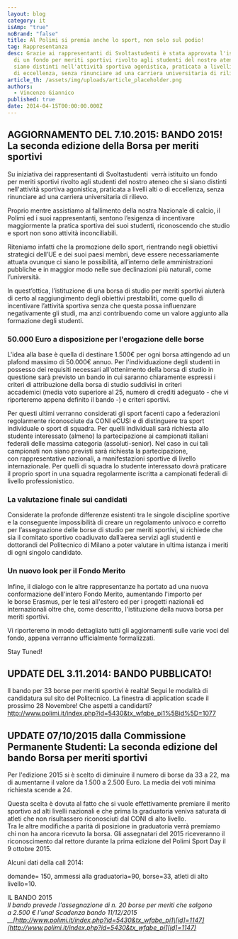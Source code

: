 ```yaml
---
layout: blog
category: it
isAmp: "true"
noBrand: "false"
title: Al Polimi si premia anche lo sport, non solo sul podio!
tag: Rappresentanza
desc: Grazie ai rappresentanti di Svoltastudenti è stata approvata l'istituzione
  di un fondo per meriti sportivi rivolto agli studenti del nostro ateneo che si
  siano distinti nell'attività sportiva agonistica, praticata a livelli alti o
  di eccellenza, senza rinunciare ad una carriera universitaria di rilievo.
article_th: /assets/img/uploads/article_placeholder.png
authors:
  - Vincenzo Giannico
published: true
date: 2014-04-15T00:00:00.000Z
---
```

## AGGIORNAMENTO DEL 7.10.2015: **BANDO 2015! La seconda edizione della Borsa per meriti sportivi**

Su iniziativa dei rappresentanti di Svoltastudenti  verrà istituito un fondo per meriti sportivi rivolto agli studenti del nostro ateneo che si siano distinti nell'attività sportiva agonistica, praticata a livelli alti o di eccellenza, senza rinunciare ad una carriera universitaria di rilievo.

Proprio mentre assistiamo al fallimento della nostra Nazionale di calcio, il Polimi ed i suoi rappresentanti, sentono l’esigenza di incentivare maggiormente la pratica sportiva dei suoi studenti, riconoscendo che studio e sport non sono attività inconciliabili.

Riteniamo infatti che la promozione dello sport, rientrando negli obiettivi strategici dell’UE e dei suoi paesi membri, deve essere necessariamente attuata ovunque ci siano le possibilità, all’interno delle amministrazioni pubbliche e in maggior modo nelle sue declinazioni più naturali, come l’università.

In quest’ottica, l’istituzione di una borsa di studio per meriti sportivi aiuterà di certo al raggiungimento degli obiettivi prestabiliti, come quello di incentivare l’attività sportiva senza che questa possa influenzare negativamente gli studi, ma anzi contribuendo come un valore aggiunto alla formazione degli studenti.

### 50.000 Euro a disposizione per l'erogazione delle borse

L'idea alla base è quella di destinare 1.500€ per ogni borsa attingendo ad un plafond massimo di 50.000€ annuo. Per l'individuazione degli studenti in possesso dei requisiti necessari all'ottenimento della borsa di studio in questione sarà previsto un bando in cui saranno chiaramente espressi i criteri di attribuzione della borsa di studio suddivisi in criteri accademici (media voto superiore al 25, numero di crediti adeguato - che vi riporteremo appena definito il bando -) e criteri sportivi.

Per questi ultimi verranno considerati gli sport facenti capo a federazioni regolarmente riconosciute da CONI eCUSI e di distinguere tra sport individuale o sport di squadra. Per quelli individuali sarà richiesta allo studente interessato (almeno) la partecipazione ai campionati italiani federali delle massima categoria (assoluti-senior). Nel caso in cui tali campionati non siano previsti sarà richiesta la partecipazione, con rappresentative nazionali, a manifestazioni sportive di livello internazionale. Per quelli di squadra lo studente interessato dovrà praticare il proprio sport in una squadra regolarmente iscritta a campionati federali di livello professionistico.

### La valutazione finale sui candidati

Considerate la profonde differenze esistenti tra le singole discipline sportive e la conseguente impossibilità di creare un regolamento univoco e corretto per l’assegnazione delle borse di studio per meriti sportivi, si richiede che sia il comitato sportivo coadiuvato dall’aerea servizi agli studenti e dottorandi del Politecnico di Milano a poter valutare in ultima istanza i meriti di ogni singolo candidato.

### Un nuovo look per il Fondo Merito

Infine, il dialogo con le altre rappresentanze ha portato ad una nuova conformazione dell'intero Fondo Merito, aumentando l'importo per le borse Erasmus, per le tesi all'estero ed per i progetti nazionali ed internazionali oltre che, come descritto, l'istituzione della nuova borsa per meriti sportivi.

Vi riporteremo in modo dettagliato tutti gli aggiornamenti sulle varie voci del fondo, appena verranno ufficialmente formalizzati.

Stay Tuned!

## UPDATE DEL 3.11.2014: BANDO PUBBLICATO!

Il bando per 33 borse per meriti sportivi è realtà! Segui le modalità di candidatura sul sito del Politecnico. La finestra di application scade il prossimo 28 Novembre! Che aspetti a candidarti?\
http://www.polimi.it/index.php?id=5430&tx_wfqbe_pi1%5Bid%5D=1077

## UPDATE 07/10/2015 dalla Commissione Permanente Studenti: La seconda edizione del bando Borsa per meriti sportivi 

Per l'edizione 2015 si è scelto di diminuire il numero di borse da 33 a 22, ma di aumentarne il valore da 1.500 a 2.500 Euro. La media dei voti minima richiesta scende a 24.

Questa scelta è dovuta al fatto che si vuole effettivamente premiare il merito sportivo ad alti livelli nazionali e che prima la graduatoria veniva saturata di atleti che non risultassero riconosciuti dal CONI di alto livello. \
Tra le altre modifiche a parità di posizione in graduatoria verrà premiamo chi non ha ancora ricevuto la borsa. Gli assegnatari del 2015 riceveranno il riconoscimento dal rettore durante la prima edizione del Polimi Sport Day il 9 ottobre 2015.

Alcuni dati della call 2014:

domande= 150, ammessi alla graduatoria=90, borse=33, atleti di alto livello=10.

IL BANDO 2015\
*Il bando prevede l'assegnazione di n. 20 borse per meriti che salgono a 2.500 € l'una! Scadenza bando 11/12/2015\
__[http://www.polimi.it/index.php?id=5430&tx_wfqbe_pi1\[id]=1147](http://www.polimi.it/index.php?id=5430&tx_wfqbe_pi1[id]=1147)*